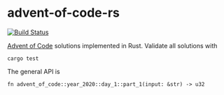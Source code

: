 # advent-of-code-rs

[![Build Status](https://travis-ci.com/chasestubblefield/advent-of-code-rs.svg?branch=master)](https://travis-ci.com/chasestubblefield/advent-of-code-rs)

[Advent of Code](https://adventofcode.com/) solutions implemented in Rust. Validate all solutions with
```
cargo test
```

The general API is
```
fn advent_of_code::year_2020::day_1::part_1(input: &str) -> u32
```
